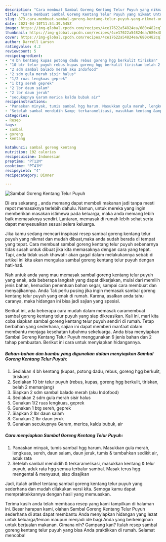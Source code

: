 ```yaml
---
description: "Cara membuat Sambal Goreng Kentang Telur Puyuh yang nikmat Untuk Jualan"
title: "Cara membuat Sambal Goreng Kentang Telur Puyuh yang nikmat Untuk Jualan"
slug: 873-cara-membuat-sambal-goreng-kentang-telur-puyuh-yang-nikmat-untuk-jualan
date: 2021-04-10T11:54:39.545Z
image: https://img-global.cpcdn.com/recipes/4ce17622a54824ea/680x482cq70/sambal-goreng-kentang-telur-puyuh-foto-resep-utama.jpg
thumbnail: https://img-global.cpcdn.com/recipes/4ce17622a54824ea/680x482cq70/sambal-goreng-kentang-telur-puyuh-foto-resep-utama.jpg
cover: https://img-global.cpcdn.com/recipes/4ce17622a54824ea/680x482cq70/sambal-goreng-kentang-telur-puyuh-foto-resep-utama.jpg
author: Darrell Larson
ratingvalue: 4.2
reviewcount: 5
recipeingredient:
- "4 bh kentang kupas potong dadu rebus goreng hgg berkulit tiriskan"
- "10 btr telur puyuh rebus kupas goreng hgg berkulit tiriskan belah 2 memanjang"
- "2 sdm sambal balado merah aku Indofood"
- "2 sdm gula merah sisir halus"
- "1/2 ruas lengkuas geprek"
- "1 btg sereh geprek"
- "2 lbr daun salam"
- "2 lbr daun jeruk"
- "secukupnya Garam merica kaldu bubuk air"
recipeinstructions:
- "Panaskan minyak, tumis sambal hgg harum. Masukkan gula merah, lengkuas, sereh, daun salam, daun jeruk, tumis &amp; tambahkan sedikit air, aduk rata"
- "Setelah sambal mendidih &amp; terkaramelisasi, masukkan kentang &amp; telur puyuh, aduk rata hgg semua terbalur sambal. Masak terus hgg mengental &amp; menyusut, siap disajikan"
categories:
- Resep
tags:
- sambal
- goreng
- kentang

katakunci: sambal goreng kentang 
nutrition: 192 calories
recipecuisine: Indonesian
preptime: "PT12M"
cooktime: "PT41M"
recipeyield: "4"
recipecategory: Dinner

---
```



![Sambal Goreng Kentang Telur Puyuh](https://img-global.cpcdn.com/recipes/4ce17622a54824ea/680x482cq70/sambal-goreng-kentang-telur-puyuh-foto-resep-utama.jpg)

Di era  sekarang , anda memang dapat membeli makanan jadi tanpa mesti repot memasaknya terlebih dahulu. Namun, untuk mereka yang ingin memberikan masakan istimewa pada keluarga, maka anda memang lebih baik memasaknya sendiri. Lantaran, memasak di rumah lebih sehat serta dapat menyesuaikan sesuai selera keluarga.

Jika kamu sedang mencari inspirasi resep sambal goreng kentang telur puyuh yang nikmat dan mudah dibuat,maka anda sudah berada di tempat yang tepat. Cara membuat sambal goreng kentang telur puyuh  sebenarnya tidak susah untuk dibuat jika kita memasaknya dengan cara yang tepat. Tapi, anda tidak usah khawatir akan gagal dalam melakukannya 
sebab di artikel ini kita akan mengulas sambal goreng kentang telur puyuh dengan hati-hati.  



Nah untuk anda yang mau memasak sambal goreng kentang telur puyuh yang enak, ada beberapa langkah yang dapat dikerjakan, mulai dari memilih jenis bahan, kemudian penentuan bahan segar, sampai cara membuat dan menyajikannya. Anda Tak perlu pusing jika ingin memasak sambal goreng kentang telur puyuh yang enak di rumah. Karena, asalkan anda  tahu caranya, maka hidangan ini bisa jadi sajian yang spesial.

Berikut ini, ada beberapa cara mudah dalam memasak caramembuat sambal goreng kentang telur puyuh yang siap dikreasikan. Kali ini, mari kita coba siapkan sambal goreng kentang telur puyuh sendiri di rumah. Tetap berbahan yang sederhana, sajian ini dapat memberi manfaat dalam membantu menjaga kesehatan tubuhmu sekeluarga. Anda bisa menyiapkan Sambal Goreng Kentang Telur Puyuh menggunakan 9 jenis bahan dan 2 tahap pembuatan. Berikut ini cara untuk menyiapkan hidangannya.

<!--inarticleads1-->

##### Bahan-bahan dan bumbu yang digunakan dalam menyiapkan Sambal Goreng Kentang Telur Puyuh:

1. Sediakan 4 bh kentang (kupas, potong dadu, rebus, goreng hgg berkulit, tiriskan)
1. Sediakan 10 btr telur puyuh (rebus, kupas, goreng hgg berkulit, tiriskan, belah 2 memanjang)
1. Siapkan 2 sdm sambal balado merah (aku Indofood)
1. Sediakan 2 sdm gula merah sisir halus
1. Gunakan 1/2 ruas lengkuas, geprek
1. Gunakan 1 btg sereh, geprek
1. Siapkan 2 lbr daun salam
1. Gunakan 2 lbr daun jeruk
1. Gunakan secukupnya Garam, merica, kaldu bubuk, air




<!--inarticleads2-->

##### Cara menyiapkan Sambal Goreng Kentang Telur Puyuh:

1. Panaskan minyak, tumis sambal hgg harum. Masukkan gula merah, lengkuas, sereh, daun salam, daun jeruk, tumis &amp; tambahkan sedikit air, aduk rata
1. Setelah sambal mendidih &amp; terkaramelisasi, masukkan kentang &amp; telur puyuh, aduk rata hgg semua terbalur sambal. Masak terus hgg mengental &amp; menyusut, siap disajikan




Jadi, itulah artikel tentang  sambal goreng kentang telur puyuh  yang sederhana dan mudah dilakukan versi kita. Semoga kamu dapat mempraktekkannya dengan hasil yang memuaskan. 

Terima kasih anda telah membaca resep yang kami tampilkan di halaman ini. Besar harapan kami, olahan  Sambal Goreng Kentang Telur Puyuh sederhana di atas dapat membantu Anda menyiapkan hidangan yang lezat untuk keluarga/teman maupun menjadi ide bagi Anda yang berkeinginan untuk berjualan makanan. Gimana nih? Gampang kan? Itulah resep sambal goreng kentang telur puyuh yang bisa Anda praktikkan di rumah. Selamat mencoba!

